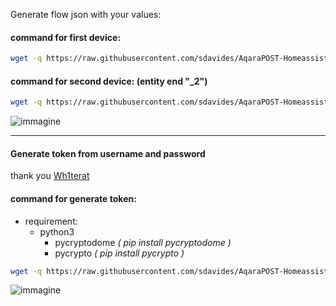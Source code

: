 Generate flow json with your values:

#### command for first device: ####
```bash
wget -q https://raw.githubusercontent.com/sdavides/AqaraPOST-Homeassistant/main/generatejson/AqaraPOST-Homeassistant.sh --output-document=/tmp/AqaraPOST-Homeassistant.sh && chmod +x /tmp/AqaraPOST-Homeassistant.sh && /tmp/AqaraPOST-Homeassistant.sh
```

#### command for second device: (entity end "_2") ####
```bash
wget -q https://raw.githubusercontent.com/sdavides/AqaraPOST-Homeassistant/main/generatejson/AqaraPOST-Homeassistant_2device.sh --output-document=/tmp/AqaraPOST-Homeassistant.sh && chmod +x /tmp/AqaraPOST-Homeassistant.sh && /tmp/AqaraPOST-Homeassistant.sh
```

![immagine](https://github.com/sdavides/AqaraPOST-Homeassistant/assets/31100253/e4acedf1-f19d-4db6-a03c-fc2ab5ad655c)

-------

#### Generate token from username and password ####

thank you [Wh1terat](https://gist.github.com/Wh1terat/c4a4c665d692af461796e5eee9f5461d)

#### command for generate token: ####
  * requirement: 
	* python3
         * pycryptodome *( pip install pycryptodome )*
         * pycrypto *( pip install pycrypto )*
```bash
wget -q https://raw.githubusercontent.com/sdavides/AqaraPOST-Homeassistant/main/generatejson/AqaraPOST-tokenGenerator.py --output-document=/tmp/AqaraPOST-tokenGenerator.py && chmod +x /tmp/AqaraPOST-tokenGenerator.py && /tmp/AqaraPOST-tokenGenerator.py
```
![immagine](https://github.com/sdavides/AqaraPOST-Homeassistant/assets/31100253/f6ca48c6-1c5a-4557-b9db-3c9fab0d707b)
